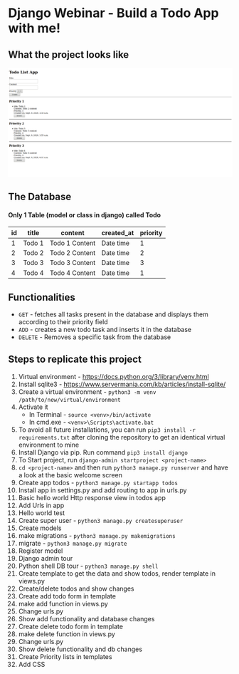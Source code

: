 # Django Webinar - Build a Todo App with me!

## What the project looks like

![Image of the project as it stands](./TodoListApp.png)

## The Database

#### Only 1 Table (model or class in django) called Todo

| id | title | content | created_at | priority |
|---|---|---|---|---|
| 1 | Todo 1 | Todo 1 Content | Date time | 1 |
| 2 | Todo 2 | Todo 2 Content | Date time | 2 |
| 3 | Todo 3 | Todo 3 Content | Date time | 3 |
| 4 | Todo 4 | Todo 4 Content | Date time | 1 |

## Functionalities

* `GET` - fetches all tasks present in the database and displays them according to their priority field
* `ADD` - creates a new todo task and inserts it in the database
* `DELETE` - Removes a specific task from the database

## Steps to replicate this project
1. Virtual environment - https://docs.python.org/3/library/venv.html
2. Install sqlite3 - https://www.servermania.com/kb/articles/install-sqlite/
3. Create a virtual environment -  `python3 -m venv /path/to/new/virtual/environment`
4. Activate it
    * In Terminal - `source <venv>/bin/activate`
    * In cmd.exe - `<venv>\Scripts\activate.bat`
5. To avoid all future installations, you can run `pip3 install -r requirements.txt` after cloning the repository to get an identical virtual environment to mine
5. Install Django via pip. Run command `pip3 install django`
6. To Start project, run `django-admin startproject <project-name>`
7. `cd <project-name>` and then run `python3 manage.py runserver` and have a look at the basic welcome screen
8. Create app todos - `python3 manage.py startapp todos`
9. Install app in settings.py and add routing to app in urls.py
10. Basic hello world Http response view in todos app
11. Add Urls in app
12. Hello world test
13. Create super user - `python3 manage.py createsuperuser`
14. Create models
15. make migrations - `python3 manage.py makemigrations`
16. migrate - `python3 manage.py migrate`
17. Register model
18. Django admin tour
19. Python shell DB tour - `python3 manage.py shell`
20. Create template to get the data and show todos, render template in views.py
21. Create/delete todos and show changes
22. Create add todo form in template
23. make add function in views.py
24. Change urls.py
25. Show add functionality and database changes
26. Create delete todo form in template
27. make delete function in views.py
28. Change urls.py
29. Show delete functionality and db changes
30. Create Priority lists in templates
31. Add CSS
